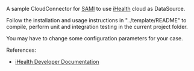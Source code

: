 A sample CloudConnector for [SAMI](https://www.samsungsami.io/) to use [iHealth](http://www.ihealthlabs.eu) cloud as DataSource.

Follow the installation and usage instructions in "../template/README" to compile, perform unit and integration testing in the current project folder.

You may have to change some configuration parameters for your case. 

References:

* [iHealth Developer Documentation](http://developer.ihealthlabs.com)
